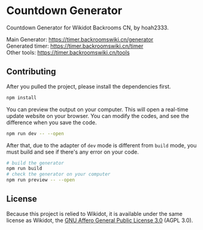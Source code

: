 # Countdown Generator

Countdown Generator for Wikidot Backrooms CN, by hoah2333.

Main Generator: https://timer.backroomswiki.cn/generator  
Generated timer: https://timer.backroomswiki.cn/timer  
Other tools: https://timer.backroomswiki.cn/tools

## Contributing

After you pulled the project, please install the dependencies first.

```bash
npm install
```

You can preview the output on your computer. This will open a real-time update website on your browser. You can modify the codes, and see the difference when you save the code.

```bash
npm run dev -- --open
```

After that, due to the adapter of `dev` mode is different from `build` mode, you must build and see if there's any error on your code.

```bash
# build the generator
npm run build
# check the generator on your computer
npm run preview -- --open
```

## License

Because this project is relied to Wikidot, it is available under the same license as Wikidot, the [GNU Affero General Public License 3.0](https://www.gnu.org/licenses/agpl-3.0.en.html) (AGPL 3.0).
